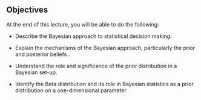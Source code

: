 ## Objectives
At the end of this lecture, you will be able to do the following:

- Describe the Bayesian approach to statistical decision making.

- Explain the mechanisms of the Bayesian approach, particularly the prior and posterior beliefs .

- Understand the role and significance of the prior distribution in a Bayesian set-up.

- Identify the Beta distribution and its role in Bayesian statistics as a prior distribution on a one-dimensional parameter.

